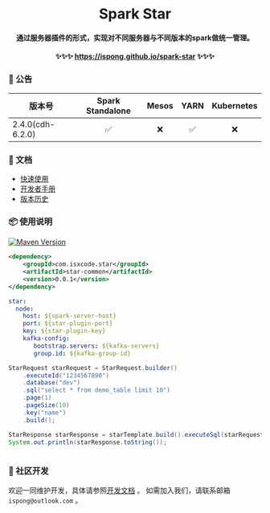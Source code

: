 <h1 align="center">
    Spark Star
</h1>

<h4 align="center">
    通过服务器插件的形式，实现对不同服务器与不同版本的spark做统一管理。
</h4>

<h4 align="center">
    ✨✨✨ <a href="https://ispong.github.io/spark-star">https://ispong.github.io/spark-star</a> ✨✨✨
</h4>

### 📢 公告

| 版本号              |  Spark Standalone  | Mesos |        YARN        | Kubernetes |
|------------------|:------------------:|:-----:|:------------------:|:----------:|
| 2.4.0(cdh-6.2.0) | :white_check_mark: |  :x:  | :white_check_mark: |    :x:     |

### 📒 文档

- [快速使用](https://ispong.github.io/flink-acorn/#/zh-cn/quickstart)
- [开发者手册](https://ispong.github.io/flink-acorn/#/zh-cn/contributing)
- [版本历史](https://ispong.github.io/flink-acorn/#/zh-cn/changelog)

### 📦 使用说明

[![Maven Version](https://img.shields.io/maven-central/v/com.isxcode.star/star-common)](https://search.maven.org/artifact/com.isxcode.star/star-common)

```xml
<dependency>
    <groupId>com.isxcode.star</groupId>
    <artifactId>star-common</artifactId>
    <version>0.0.1</version>
</dependency>
```

```yaml
star:
  node:
    host: ${spark-server-host}
    port: ${star-plugin-port}
    key: ${star-plugin-key}
    kafka-config:
       bootstrap.servers: ${kafka-servers}
       group.id: ${kafka-group-id}
```

```java
StarRequest starRequest = StarRequest.builder()
    .executeId("1234567890")
    .database("dev")
    .sql("select * from demo_table limit 10")
    .page(1)
    .pageSize(10)
    .key("name")
    .build();

StarResponse starResponse = starTemplate.build().executeSql(starRequest);
System.out.println(starResponse.toString());
```

```java

```

### 👏 社区开发

欢迎一同维护开发，具体请参照[开发文档](https://github.com/ispong/spark-star/blob/main/CONTRIBUTING.md) 。
如需加入我们，请联系邮箱 `ispong@outlook.com` 。
